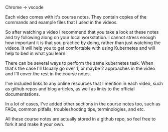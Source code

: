 Chrome -> vscode

Each video comes with it's course notes. They contain copies of the commands and example files that I used in the videos.

So after watching a video I recommend that you take a look at these notes and try following along on your local workstation. I cannot stress enough how important it is that you practice by doing, rather than just watching the videos. It will help you to get comfortable with using Kubernetes and will help to bed in what you learn.

There can be several ways to perform the same kubernetes task. When that's the case I'll Usually go over 1, or maybe 2 approaches in the video and I'll cover the rest in the course notes.


I've included links to any online resources that I mention in each video, such as github repos and blog articles, as well as links to the official documentations.

In a lot of cases, I've added other sections in the course notes too, such as FAQs, common pitfalls, troubleshooting tips, terminologies, and etc.


All these course notes are actually stored in a github repo, so feel free to fork it and make it your own. 
